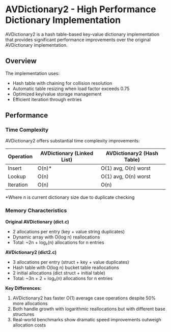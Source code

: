 # AVDictionary2 - High Performance Dictionary Implementation

AVDictionary2 is a hash table-based key-value dictionary implementation that provides significant performance improvements over the original AVDictionary implementation.

## Overview

The implementation uses:

- Hash table with chaining for collision resolution
- Automatic table resizing when load factor exceeds 0.75
- Optimized key/value storage management
- Efficient iteration through entries

## Performance

### Time Complexity
AVDictionary2 offers substantial time complexity improvements:

| Operation | AVDictionary (Linked List) | AVDictionary2 (Hash Table) |
|-----------|----------------------------|----------------------------|
| Insert    | O(n)*                      | O(1) avg, O(n) worst       |
| Lookup    | O(n)                       | O(1) avg, O(n) worst       |
| Iteration | O(n)                       | O(n)                       |

*Where n is current dictionary size due to duplicate checking

### Memory Characteristics

**Original AVDictionary (dict.c)**
- 2 allocations per entry (key + value string duplicates)
- Dynamic array with O(log n) reallocations
- Total: ~2n + log₂(n) allocations for n entries

**AVDictionary2 (dict2.c)** 
- 3 allocations per entry (struct + key + value duplicates)
- Hash table with O(log n) bucket table reallocations
- 2 initial allocations (dict struct + initial table)
- Total: ~3n + 2 + log₂(n) allocations for n entries

**Key Differences:**
1. AVDictionary2 has faster O(1) average case operations despite 50% more allocations
2. Both handle growth with logarithmic reallocations but with different base structures
3. Real-world benchmarks show dramatic speed improvements outweigh allocation costs

